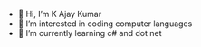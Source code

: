 - 👋 Hi, I’m K Ajay Kumar
- 👀 I’m interested in coding computer languages
- 🌱 I’m currently learning c# and dot net
<!---
Ajay5218/Ajay5218 is a ✨ special ✨ repository because its `README.md` (this file) appears on your GitHub profile.
You can click the Preview link to take a look at your changes.
--->
